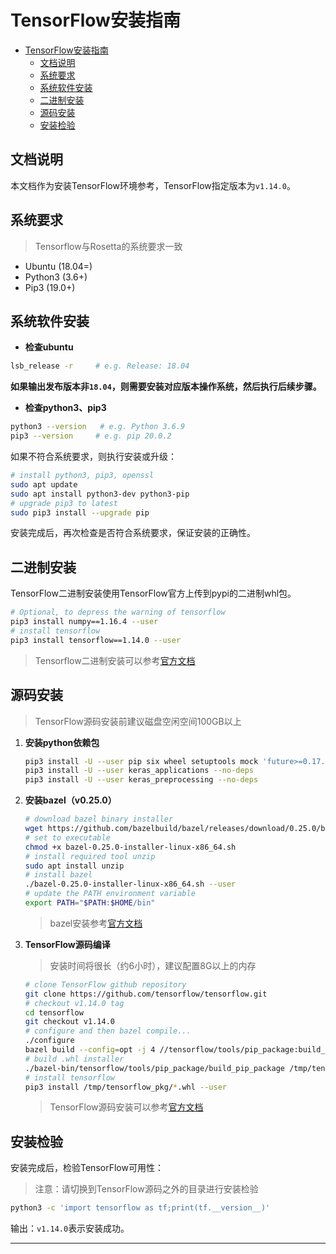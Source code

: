 # TensorFlow安装指南

- [TensorFlow安装指南](#tensorflow安装指南)
  - [文档说明](#文档说明)
  - [系统要求](#系统要求)
  - [系统软件安装](#系统软件安装)
  - [二进制安装](#二进制安装)
  - [源码安装](#源码安装)
  - [安装检验](#安装检验)

## 文档说明

本文档作为安装TensorFlow环境参考，TensorFlow指定版本为`v1.14.0`。

## 系统要求

> Tensorflow与Rosetta的系统要求一致

- Ubuntu (18.04=)
- Python3 (3.6+)
- Pip3 (19.0+)

## 系统软件安装

- **检查ubuntu**

```bash
lsb_release -r     # e.g. Release: 18.04
```

**如果输出发布版本非`18.04`，则需要安装对应版本操作系统，然后执行后续步骤。**

- **检查python3、pip3**

```bash
python3 --version   # e.g. Python 3.6.9
pip3 --version     # e.g. pip 20.0.2
```

如果不符合系统要求，则执行安装或升级：

```bash
# install python3, pip3, openssl
sudo apt update
sudo apt install python3-dev python3-pip
# upgrade pip3 to latest 
sudo pip3 install --upgrade pip
```

安装完成后，再次检查是否符合系统要求，保证安装的正确性。

## 二进制安装

TensorFlow二进制安装使用TensorFlow官方上传到pypi的二进制whl包。

```bash
# Optional, to depress the warning of tensorflow
pip3 install numpy==1.16.4 --user
# install tensorflow
pip3 install tensorflow==1.14.0 --user
```

> Tensorflow二进制安装可以参考[官方文档](https://www.tensorflow.org/install/pip)

## 源码安装

> TensorFlow源码安装前建议磁盘空闲空间100GB以上

1. **安装python依赖包**

   ```bash
   pip3 install -U --user pip six wheel setuptools mock 'future>=0.17.1' 'numpy==1.16.4'
   pip3 install -U --user keras_applications --no-deps
   pip3 install -U --user keras_preprocessing --no-deps
   ```

2. **安装bazel（v0.25.0）**

   ```bash
   # download bazel binary installer
   wget https://github.com/bazelbuild/bazel/releases/download/0.25.0/bazel-0.25.0-installer-linux-x86_64.sh
   # set to executable
   chmod +x bazel-0.25.0-installer-linux-x86_64.sh
   # install required tool unzip
   sudo apt install unzip
   # install bazel
   ./bazel-0.25.0-installer-linux-x86_64.sh --user
   # update the PATH environment variable
   export PATH="$PATH:$HOME/bin"
   ```

   > bazel安装参考[官方文档](https://docs.bazel.build/versions/master/install-ubuntu.html#install-with-installer-ubuntu)

3. **TensorFlow源码编译**

   > 安装时间将很长（约6小时），建议配置8G以上的内存

   ```bash
   # clone TensorFlow github repository
   git clone https://github.com/tensorflow/tensorflow.git
   # checkout v1.14.0 tag
   cd tensorflow
   git checkout v1.14.0
   # configure and then bazel compile...
   ./configure
   bazel build --config=opt -j 4 //tensorflow/tools/pip_package:build_pip_package
   # build .whl installer
   ./bazel-bin/tensorflow/tools/pip_package/build_pip_package /tmp/tensorflow_pkg
   # install tensorflow
   pip3 install /tmp/tensorflow_pkg/*.whl --user
   ```

   > TensorFlow源码安装可以参考[官方文档](https://www.tensorflow.org/install/source)

## 安装检验

安装完成后，检验TensorFlow可用性：

> 注意：请切换到TensorFlow源码之外的目录进行安装检验

```bash
python3 -c 'import tensorflow as tf;print(tf.__version__)'
```

输出：`v1.14.0`表示安装成功。

-----

[bazel-install]:https://docs.bazel.build/versions/master/install-ubuntu.html#install-with-installer-ubuntu
[tensorflow-source-install]:https://www.tensorflow.org/install/source

